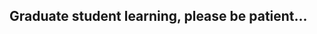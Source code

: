## Graduate student learning, please be patient...

<!--
**fjcarbajal/fjcarbajal** is a ✨ _special_ ✨ repository because its `README.md` (this file) appears on your GitHub profile.

Here are some ideas to get you started:

- 📫 How to reach me:
-->
